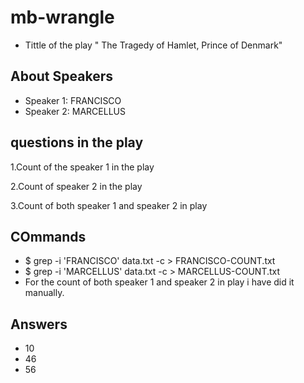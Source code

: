 # mb-wrangle
- Tittle of the play " The Tragedy of Hamlet, Prince of Denmark"

## About Speakers
- Speaker 1: FRANCISCO
- Speaker 2: MARCELLUS

## questions in the play
1.Count of the speaker 1 in the play

2.Count of speaker 2 in the play

3.Count of both speaker 1 and speaker 2 in play

## COmmands
- $ grep -i 'FRANCISCO' data.txt -c > FRANCISCO-COUNT.txt
- $ grep -i 'MARCELLUS' data.txt -c > MARCELLUS-COUNT.txt
- For the count of both speaker 1 and speaker 2 in play i have did it manually.

## Answers
- 10
- 46
- 56



